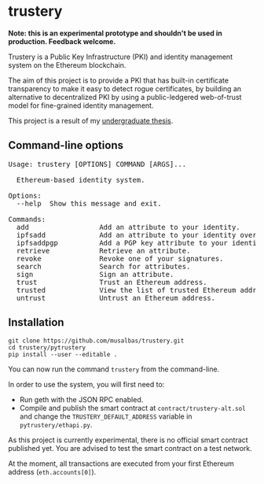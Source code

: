 # trustery
**Note: this is an experimental prototype and shouldn't be used in production. Feedback welcome.**

Trustery is a Public Key Infrastructure (PKI) and identity management system on the Ethereum blockchain.

The aim of this project is to provide a PKI that has built-in certificate transparency to make it easy to detect rogue certificates, by building an alternative to decentralized PKI by using a public-ledgered web-of-trust model for fine-grained identity management.

This project is a result of my [undergraduate thesis](https://github.com/musalbas/trustery-report/blob/master/Report.pdf).

## Command-line options
<pre>Usage: trustery [OPTIONS] COMMAND [ARGS]...

  Ethereum-based identity system.

Options:
  --help  Show this message and exit.

Commands:
  add                 Add an attribute to your identity.
  ipfsadd             Add an attribute to your identity over IPFS.
  ipfsaddpgp          Add a PGP key attribute to your identity over IPFS.
  retrieve            Retrieve an attribute.
  revoke              Revoke one of your signatures.
  search              Search for attributes.
  sign                Sign an attribute.
  trust               Trust an Ethereum address.
  trusted             View the list of trusted Ethereum addresses.
  untrust             Untrust an Ethereum address.
</pre>

## Installation
```
git clone https://github.com/musalbas/trustery.git
cd trustery/pytrustery
pip install --user --editable .
```

You can now run the command `trustery` from the command-line.

In order to use the system, you will first need to:
* Run geth with the JSON RPC enabled.
* Compile and publish the smart contract at `contract/trustery-alt.sol` and change the `TRUSTERY_DEFAULT_ADDRESS` variable in `pytrustery/ethapi.py`.

As this project is currently experimental, there is no official smart contract published yet. You are advised to test the smart contract on a test network.

At the moment, all transactions are executed from your first Ethereum address (`eth.accounts[0]`).
